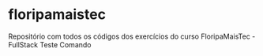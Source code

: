 # floripamaistec
Repositório com todos os códigos dos exercícios do curso FloripaMaisTec - FullStack
Teste Comando
